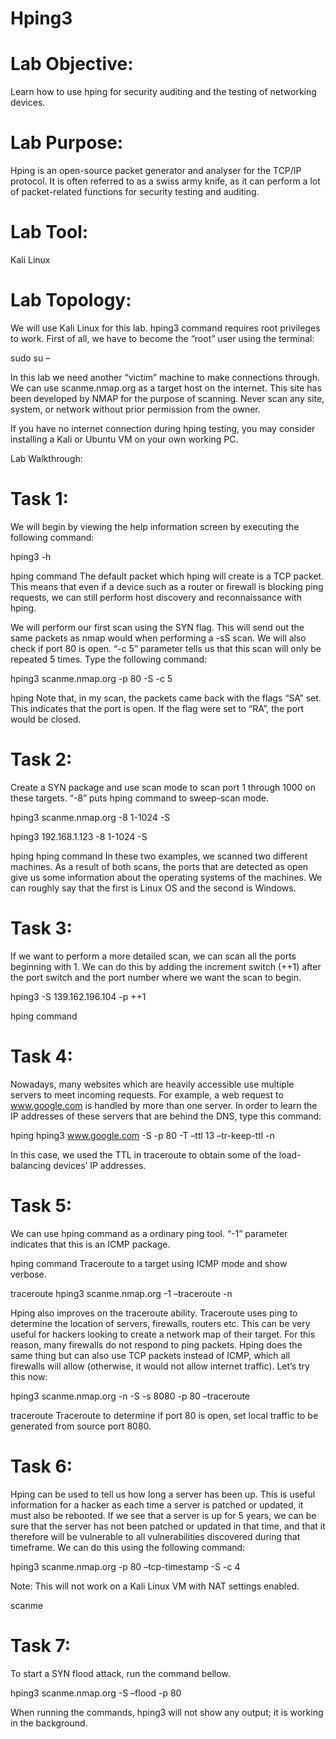 # Hping3

# Lab Objective:

Learn how to use hping for security auditing and the testing of networking devices.

# Lab Purpose:

Hping is an open-source packet generator and analyser for the TCP/IP protocol. It is often referred to as a swiss army knife, as it can perform a lot of packet-related functions for security testing and auditing.

# Lab Tool:

Kali Linux

# Lab Topology:

We will use Kali Linux for this lab. hping3 command requires root privileges to work. First of all, we have to become the “root” user using the terminal:

sudo su –

In this lab we need another “victim” machine to make connections through. We can use scanme.nmap.org as a target host on the internet. This site has been developed by NMAP for the purpose of scanning. Never scan any site, system, or network without prior permission from the owner.

If you have no internet connection during hping testing, you may consider installing a Kali or Ubuntu VM on your own working PC.

Lab Walkthrough:

# Task 1:
We will begin by viewing the help information screen by executing the following command:

hping3 -h

hping command
The default packet which hping will create is a TCP packet. This means that even if a device such as a router or firewall is blocking ping requests, we can still perform host discovery and reconnaissance with hping.

We will perform our first scan using the SYN flag. This will send out the same packets as nmap would when performing a -sS scan. We will also check if port 80 is open. “-c 5” parameter tells us that this scan will only be repeated 5 times. Type the following command:

hping3 scanme.nmap.org -p 80 -S -c 5

hping
Note that, in my scan, the packets came back with the flags “SA” set. This indicates that the port is open. If the flag were set to “RA”, the port would be closed.

# Task 2:
Create a SYN package and use scan mode to scan port 1 through 1000 on these targets. “-8” puts hping command to sweep-scan mode.

hping3 scanme.nmap.org -8 1-1024 -S

hping3 192.168.1.123 -8 1-1024 -S

hping
hping command
In these two examples, we scanned two different machines. As a result of both scans, the ports that are detected as open give us some information about the operating systems of the machines. We can roughly say that the first is Linux OS and the second is Windows.

# Task 3:
If we want to perform a more detailed scan, we can scan all the ports beginning with 1. We can do this by adding the increment switch (++1) after the port switch and the port number where we want the scan to begin.

hping3 -S 139.162.196.104 -p ++1

hping command
# Task 4:
Nowadays, many websites which are heavily accessible use multiple servers to meet incoming requests. For example, a web request to www.google.com is handled by more than one server. In order to learn the IP addresses of these servers that are behind the DNS, type this command:

hping
hping3 www.google.com -S -p 80 -T –ttl 13 –tr-keep-ttl -n

In this case, we used the TTL in traceroute to obtain some of the load-balancing devices’ IP addresses.

# Task 5:
We can use hping command as a ordinary ping tool. “-1” parameter indicates that this is an ICMP package.

hping command
Traceroute to a target using ICMP mode and show verbose.

traceroute
hping3 scanme.nmap.org -1 –traceroute -n

Hping also improves on the traceroute ability. Traceroute uses ping to determine the location of servers, firewalls, routers etc. This can be very useful for hackers looking to create a network map of their target. For this reason, many firewalls do not respond to ping packets. Hping does the same thing but can also use TCP packets instead of ICMP, which all firewalls will allow (otherwise, it would not allow internet traffic). Let’s try this now:

hping3 scanme.nmap.org -n -S -s 8080 -p 80 –traceroute

traceroute
Traceroute to determine if port 80 is open, set local traffic to be generated from source port 8080.

# Task 6:
Hping can be used to tell us how long a server has been up. This is useful information for a hacker as each time a server is patched or updated, it must also be rebooted. If we see that a server is up for 5 years, we can be sure that the server has not been patched or updated in that time, and that it therefore will be vulnerable to all vulnerabilities discovered during that timeframe. We can do this using the following command:

hping3 scanme.nmap.org -p 80 –tcp-timestamp -S -c 4

Note: This will not work on a Kali Linux VM with NAT settings enabled.

scanme
# Task 7:
To start a SYN flood attack, run the command bellow.

hping3 scanme.nmap.org -S –flood -p 80

When running the commands, hping3 will not show any output; it is working in the background.